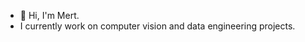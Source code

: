 - 👋 Hi, I'm Mert.
- I currently work on computer vision and data engineering projects.

<!---
qwertymert/qwertymert is a ✨ special ✨ repository because its `README.md` (this file) appears on your GitHub profile.
You can click the Preview link to take a look at your changes.
--->
